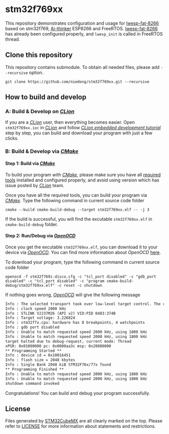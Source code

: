# stm32f769xx

This repository demonstrates configuration and usage for [lwesp-fat-8266](https://github.com/niedong/lwesp-fat-8266) based on stm32f769, [Ai-thinker](https://github.com/Ai-Thinker-Open) ESP8266 and FreeRTOS. [lwesp-fat-8266](https://github.com/niedong/lwesp-fat-8266) has already been configured properly, and `lwesp_init` is called in FreeRTOS thread.

## Clone this repository

This repository contains submodule. To obtain all needed files, please add `--recursive` option.

```shell
git clone https://github.com/niedong/stm32f769xx.git --recursive
```

## How to build and develop

### A: Build & Develop on [*CLion*](https://www.jetbrains.com/clion/)

If you are a [*CLion*](https://www.jetbrains.com/clion/) user, then everything becomes easier. Open `stm32f769xx.ioc` in [*CLion*](https://www.jetbrains.com/clion/) and follow [*CLion embedded development tutorial*](https://www.jetbrains.com/help/clion/embedded-development.html) step by step, you can build and download your program with just a few clicks.

### B: Build & Develop via [*CMake*](https://cmake.org/)

#### Step 1: Build via [*CMake*](https://cmake.org/)

To build your program with [*CMake*](https://cmake.org/), please make sure you have all [required tools](https://www.jetbrains.com/help/clion/embedded-development.html#prepare-tools) installed and configured properly, and avoid using version which has issue posted by [*CLion*](https://www.jetbrains.com/clion/) team.

Once you have all the required tools, you can build your program via [*CMake*](https://cmake.org/). Type the following command in current source code folder

```shell
cmake --build cmake-build-debug --target stm32f769xx.elf -- -j 3
```

If the build is successful, you will find the excutable `stm32f769xx.elf` in `cmake-build-debug` folder.

#### Step 2: Run/Debug via [*OpenOCD*](https://github.com/sysprogs/openocd)

Once you get the excutable `stm32f769xx.elf`, you can download it to your device via [*OpenOCD*](https://github.com/sysprogs/openocd). You can find more information about *OpenOCD* [here](https://www.jetbrains.com/help/clion/openocd-support.html).

To download your program, type the following command in current source code folder

```shell
openocd -f stm32f769i-disco.cfg -c "tcl_port disabled" -c "gdb_port disabled" -c "tcl_port disabled" -c "program cmake-build-debug/stm32f769xx.elf" -c reset -c shutdown
```

If nothing goes wrong, [*OpenOCD*](https://github.com/sysprogs/openocd) will give the following message

```txt
Info : The selected transport took over low-level target control. The results might differ compared to plain JTAG/SWD
Info : clock speed 2000 kHz
Info : STLINK V2J37M26 (API v2) VID:PID 0483:374B
Info : Target voltage: 3.226824
Info : stm32f7x.cpu: hardware has 8 breakpoints, 4 watchpoints
Info : gdb port disabled
Info : Unable to match requested speed 2000 kHz, using 1800 kHz
Info : Unable to match requested speed 2000 kHz, using 1800 kHz
target halted due to debug-request, current mode: Thread
xPSR: 0x01000000 pc: 0x0800aa3c msp: 0x20080000
** Programming Started **
Info : device id = 0x10016451
Info : flash size = 2048 kbytes
Info : Single Bank 2048 kiB STM32F76x/77x found
** Programming Finished **
Info : Unable to match requested speed 2000 kHz, using 1800 kHz
Info : Unable to match requested speed 2000 kHz, using 1800 kHz
shutdown command invoked
```

Congratulations! You can build and debug your program successfully.

## License

Files generated by [STM32CubeMX](https://www.st.com/en/development-tools/stm32cubemx.html#getsoftware-scroll) are all clearly marked on the top. Please refer to [LICENSE](https://github.com/niedong/stm32f769xx/blob/master/LICENSE) for more information about statements and restrictions.
